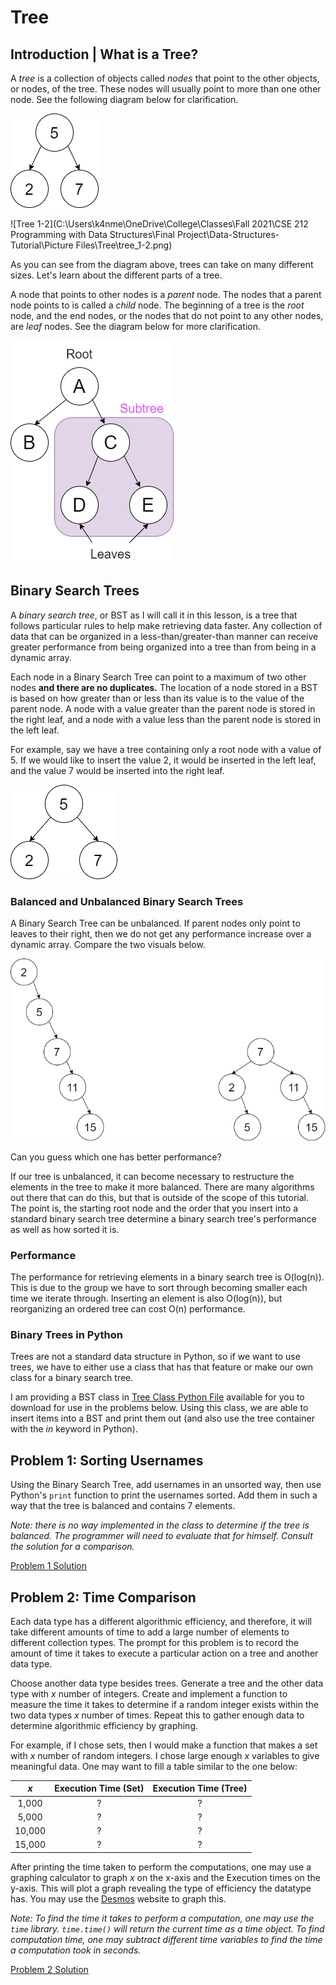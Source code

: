 # Tree

## Introduction | What is a Tree?

A *tree* is a collection of objects called *nodes* that point to the other objects, or nodes, of the tree. These nodes will usually point to more than one other node. See the following diagram below for clarification.

![Tree 1-1](Picture%20Files/Tree/tree_1-1%20types.png)

![Tree 1-2](C:\Users\k4nme\OneDrive\College\Classes\Fall 2021\CSE 212 Programming with Data Structures\Final Project\Data-Structures-Tutorial\Picture Files\Tree\tree_1-2.png)

As you can see from the diagram above, trees can take on many different sizes. Let's learn about the different parts of a tree.

A node that points to other nodes is a *parent* node. The nodes that a parent node points to is called a *child* node. The beginning of a tree is the *root* node, and the end nodes, or the nodes that do not point to any other nodes, are *leaf* nodes. See the diagram below for more clarification.

![Tree 1-1](Picture%20Files/Tree/tree_1-1.png)

## Binary Search Trees

A *binary search tree*, or BST as I will call it in this lesson, is a tree that follows particular rules to help make retrieving data faster. Any collection of data that can be organized in a less-than/greater-than manner can receive greater performance from being organized into a tree than from being in a dynamic array. 

Each node in a Binary Search Tree can point to a maximum of two other nodes **and there are no duplicates.** The location of a node stored in a BST is based on how greater than or less than its value is to the value of the parent node. A node with a value greater than the parent node is stored in the right leaf, and a node with a value less than the parent node is stored in the left leaf.

For example, say we have a tree containing only a root node with a value of 5. If we would like to insert the value 2, it would be inserted in the left leaf, and the value 7 would be inserted into the right leaf.

![Tree 2-1](Picture%20Files/Tree/tree_2-1.png)

### Balanced and Unbalanced Binary Search Trees

A Binary Search Tree can be unbalanced. If parent nodes only point to leaves to their right, then we do not get any performance increase over a dynamic array. Compare the two visuals below. 

![Image of Balanced Tree](Picture%20Files/Tree/tree_2-3.png)

Can you guess which one has better performance?

If our tree is unbalanced, it can become necessary to restructure the elements in the tree to make it more balanced. There are many algorithms out there that can do this, but that is outside of the scope of this tutorial. The point is, the starting root node and the order that you insert into a standard binary search tree determine a binary search tree's performance as well as how sorted it is.

### Performance

The performance for retrieving elements in a binary search tree is O(log(n)). This is due to the group we have to sort through becoming smaller each time we iterate through. Inserting an element is also O(log(n)), but reorganizing an ordered tree can cost O(n) performance. 

### Binary Trees in Python

Trees are not a standard data structure in Python, so if we want to use trees, we have to either use a class that has that feature or make our own class for a binary search tree.

I am providing a BST class in [Tree Class Python File](tree_class.py) available for you to download for use in the problems below. Using this class, we are able to insert items into a BST and print them out (and also use the tree container with the *in* keyword in Python).

## Problem 1: Sorting Usernames

Using the Binary Search Tree, add usernames in an unsorted way, then use Python's `print` function to print the usernames sorted. Add them in such a way that the tree is balanced and contains 7 elements.

*Note: there is no way implemented in the class to determine if the tree is balanced. The programmer will need to evaluate that for himself. Consult the solution for a comparison.*

[Problem 1 Solution](Python%20Files/3-tree/tree_1_sol.py)

## Problem 2: Time Comparison

Each data type has a different algorithmic efficiency, and therefore, it will take different amounts of time to add a large number of elements to different collection types. The prompt for this problem is to record the amount of time it takes to execute a particular action on a tree and another data type.

Choose another data type besides trees. Generate a tree and the other data type with *x* number of integers. Create and implement a function to measure the time it takes to determine if a random integer exists within the two data types *x* number of times. Repeat this to gather enough data to determine algorithmic efficiency by graphing.

For example, if I chose sets, then I would make a function that makes a set with *x* number of random integers. I chose large enough *x* variables to give meaningful data. One may want to fill a table similar to the one below:

|  *x*   | Execution Time (Set) | Execution Time (Tree) |
| :----: | :------------------: | :-------------------: |
| 1,000  |          ?           |           ?           |
| 5,000  |          ?           |           ?           |
| 10,000 |          ?           |           ?           |
| 15,000 |          ?           |           ?           |

After printing the time taken to perform the computations, one may use a graphing calculator to graph *x* on the x-axis and the Execution times on the y-axis. This will plot a graph revealing the type of efficiency the datatype has. You may use the [Desmos](https://www.desmos.com) website to graph this.

*Note: To find the time it takes to perform a computation, one may use the `time` library. `time.time()` will return the current time as a time object. To find computation time, one may subtract different time variables to find the time a computation took in seconds.*

[Problem 2 Solution](Python%20Files/3-tree/tree_2_sol.py)

